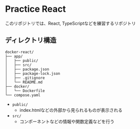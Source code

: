 # Practice React
このリポジトリでは、React, TypeScriptなどを練習するリポジトリ



## ディレクトリ構造

```
docker-react/
├── app/
│   ├── public/
│   ├── src/
│   ├── package.json
│   ├── package-lock.json
│   ├── .gitignore
│   └── README.md
├── docker/
│   └── Dockerfile
└── compose.yaml
```

- `public/`
    - index.htmlなどの外部から見られるものが表示される
- `src/`
    - コンポーネントなどの情報や関数定義などを行う
